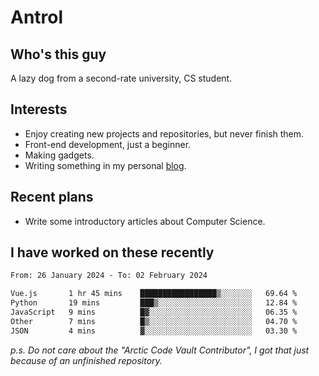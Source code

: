 # Antrol

## Who's this guy

A lazy dog from a second-rate university, CS student.

## Interests

* Enjoy creating new projects and repositories, but never finish them.
* Front-end development, just a beginner.
* Making gadgets.
* Writing something in my personal [blog](https://blog.antrol.xyz/).

## Recent plans

* Write some introductory articles about Computer Science.

<!--
* Try to develop a website for [Anime4KCPP](https://github.com/TianZerL/Anime4KCPP).
* Develop a Markdown renderer which user can customize its css, of course it is GUI-based.~~(If I could finish  it before getting bored)~~
* Work with my [teammates](https://github.com/SWJTU-Lazy-Dogs).
* Find something interests me, as a hobby after finishing my ~~boring~~ homework.
-->

## I have worked on these recently

<!--START_SECTION:waka-->

```txt
From: 26 January 2024 - To: 02 February 2024

Vue.js       1 hr 45 mins    █████████████████▒░░░░░░░   69.64 %
Python       19 mins         ███▒░░░░░░░░░░░░░░░░░░░░░   12.84 %
JavaScript   9 mins          █▓░░░░░░░░░░░░░░░░░░░░░░░   06.35 %
Other        7 mins          █▒░░░░░░░░░░░░░░░░░░░░░░░   04.70 %
JSON         4 mins          ▓░░░░░░░░░░░░░░░░░░░░░░░░   03.30 %
```

<!--END_SECTION:waka-->

*p.s.  Do not care about the "Arctic Code Vault Contributor", I got that just because of an unfinished repository.*

<!--
**qzmlgfj/qzmlgfj** is a ✨ _special_ ✨ repository because its `README.md` (this file) appears on your GitHub profile.

Here are some ideas to get you started:

- 🔭 I’m currently working on ...
- 🌱 I’m currently learning ...
- 👯 I’m looking to collaborate on ...
- 🤔 I’m looking for help with ...
- 💬 Ask me about ...
- 📫 How to reach me: ...
- 😄 Pronouns: ...
- ⚡ Fun fact: ...
-->
